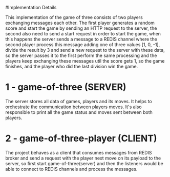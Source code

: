 #Implementation Details

This implementation of the game of three consists of two players exchanging messages each other. The first player generates a random score and 
start the game by sending an HTTP request to the server, the second also need to send a start request in order to start the game, 
when this happens the server sends a message to a REDIS channel where the second player process this message adding one of three 
values [1, 0, -1], divide the result by 3 and send a new request to the server with these data, so the server passes it 
to the first perform the same processing and the players keep exchanging these messages util the score gets 1, so the game finishes,
and the player who did the last division win the game. 


# 1 - game-of-three (SERVER)

The server stores all data of games, players and its moves. It helps to orchestrate the communication between players moves. 
It's also responsible to print all the game status and moves sent between both players.


# 2 - game-of-three-player (CLIENT)

The project behaves as a client that consumes messages from REDIS broker and send a request with the player next move 
on its payload to the server, so first start game-of-three(server) and then the listeners would be able to connect to REDIS channels 
and process the messages. 